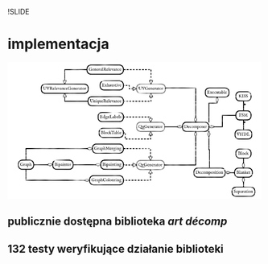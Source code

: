 !SLIDE

# implementacja

![UML](uml.png)

## publicznie dostępna biblioteka <i>art décomp</i>

## 132 testy weryfikujące działanie biblioteki

